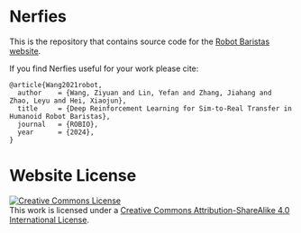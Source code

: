# Nerfies

This is the repository that contains source code for the [Robot Baristas website](https://starletts.github.io/Ginger_Baristas.github.io/).

If you find Nerfies useful for your work please cite:
```
@article{Wang2021robot,
  author    = {Wang, Ziyuan and Lin, Yefan and Zhang, Jiahang and Zhao, Leyu and Hei, Xiaojun},
  title     = {Deep Reinforcement Learning for Sim-to-Real Transfer in Humanoid Robot Baristas},
  journal   = {ROBIO},
  year      = {2024},
}
```

# Website License
<a rel="license" href="http://creativecommons.org/licenses/by-sa/4.0/"><img alt="Creative Commons License" style="border-width:0" src="https://i.creativecommons.org/l/by-sa/4.0/88x31.png" /></a><br />This work is licensed under a <a rel="license" href="http://creativecommons.org/licenses/by-sa/4.0/">Creative Commons Attribution-ShareAlike 4.0 International License</a>.
